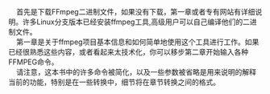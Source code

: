 

&nbsp;&nbsp;&nbsp;&nbsp;首先是下载FFmpeg二进制文件，如果没有下载，第一章或者专有网站有详细说明。许多Linux分支版本已经安装ffmpeg工具,高级用户可以自己编译他们的二进制文件。  
&nbsp;&nbsp;&nbsp;&nbsp;第一章是关于ffmpeg项目基本信息和如何简单地使用这个工具进行工作。如果已经很熟悉这些内容，或者看起来太技术化，你可以移步第二章开始输入各种FFMPEG命令。  
&nbsp;&nbsp;&nbsp;&nbsp;请注意，这本书中的许多命令被简化，以及一些参数被省略是用来说明的解释当前的功能，特别是在一些转换中，细节将在章节转换之间的格式。
